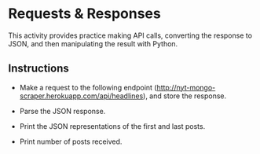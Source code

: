 # Requests & Responses

This activity provides practice making API calls, converting the response to JSON, and then manipulating the result with Python.

## Instructions

* Make a request to the following endpoint (http://nyt-mongo-scraper.herokuapp.com/api/headlines), and store the response.

* Parse the JSON response.

* Print the JSON representations of the first and last posts.

* Print number of posts received.
